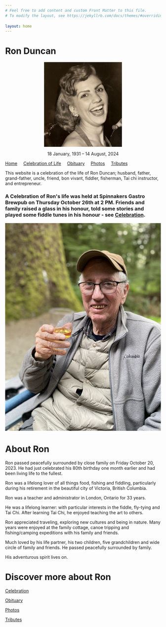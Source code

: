 ```yaml
---
# Feel free to add content and custom Front Matter to this file.
# To modify the layout, see https://jekyllrb.com/docs/themes/#overriding-theme-defaults

layout: home
---
```


# Ron Duncan

<img 
    style="display: block; 
           margin-left: auto;
           margin-right: auto;
           width: 50%;"
    src="\maebrowne\assets\mae-browne-laughing.jpg" 
    alt="Mae Pic 2">

<p align="center" width="100%">    
    18 January, 1931 – 14 August, 2024
</p>

[Home](./index.md) &nbsp;&nbsp;&nbsp;&nbsp;[Celebration of Life](./celebration.md)  &nbsp;&nbsp;&nbsp;&nbsp;[Obituary](./obituary.md)  &nbsp;&nbsp;&nbsp;&nbsp;[Photos](./photos.md)  &nbsp;&nbsp;&nbsp;&nbsp;[Tributes](./tributes.md)

This website is a celebration of the life of Ron Duncan; husband, father, grand-father, uncle, friend, bon vivant, fiddler, fisherman, Tai chi instructor, and entrepreneur.

### A Celebration of Ron's life was held at Spinnakers Gastro Brewpub on Thursday October 26th at 2 PM. Friends and family raised a glass in his honour, told some stories and played some fiddle tunes in his honour - see [Celebration](./celebration.md). 

<img src="./assets/ronduncan036.png" alt="Ron and a glass of wine"/>

# About Ron

Ron passed peacefully surrounded by close family on Friday October 20, 2023.  He had just celebrated his 80th birthday one month earlier and had been living life to the fullest.

Ron was a lifelong lover of all things food, fishing and fiddling, particularly during his retirement in the beautiful city of Victoria, British Columbia.

Ron was a teacher and administrator in London, Ontario for 33 years.

He was a lifelong learner: with particular interests in the fiddle, fly-tying and Tai Chi. After learning Tai Chi, he enjoyed teaching the art to others.

Ron appreciated traveling, exploring new cultures and being in nature. Many years were enjoyed at the family cottage, canoe tripping and fishing/camping expeditions with his family and friends.

Much loved by his life partner, his two children, five grandchildren and wide circle of family and friends. He passed peacefully surrounded by family.

His adventurous spirit lives on.

# Discover more about Ron

[Celebration](./celebration)

[Obituary](./obituary)

[Photos](./photos)

[Tributes](./tributes)
